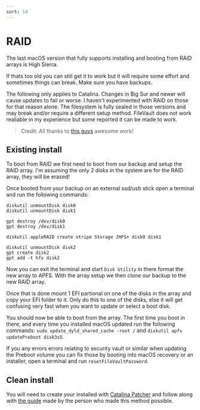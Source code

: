 ```yaml
---
sort: 14
---
```

# RAID
The last macOS version that fully supports installing and booting from RAID arrays is High Sierra.

If thats too old you can still get it to work but it will require some effort and sometimes things can break. Make sure you have backups.

The following only applies to Catalina. Changes in Big Sur and newer will cause updates to fail or worse. I haven't experimented with RAID on those for that reason alone. The filesystem is fully sealed in those versions and may break and/or require a different setup method. FileVault does not work realiable in my experience but some reported it can be made to work.

> Credit: All thanks to [this guys](https://lesniakrafal.com/install-mac-os-catalina-raid-0/) awesome work!

## Existing install

To boot from RAID we first need to boot from our backup and setup the RAID array. I'm assuming the only 2 disks in the system are for the RAID array, they will be erased!

Once booted from your backup on an external ssd/usb stick open a terminal and run the following commands:

```
diskutil unmountDisk disk0
diskutil unmountDisk disk1

gpt destroy /dev/disk0
gpt destroy /dev/disk1

diskutil appleRAID create stripe Storage JHFS+ disk0 disk1

diskutil unmountDisk disk2
gpt create disk2
gpt add -t hfs disk2
```

Now you can exit the terminal and start ```Disk Utility``` in there format the new array to APFS. With the array setup we then clone our backup to the new RAID array.

Once that is done mount 1 EFI partional on one of the disks in the array and copy your EFI folder to it. Only do this to one of the disks, else it will get confusing very fast when you want to update or select a boot disk.

You should now be able to boot from the array. The first time you boot in there, and every time you installed macOS updated run the following commands: ```sudo update_dyld_shared_cache -root /``` and ```diskutil apfs updatePreboot disk3s5```.

If you any errors errors relating to security vault or similar when updating the Preboot volume you can fix those by booting into macOS recovery or an installer, open a terminal and run ```resetFileVaultPassword```. 

## Clean install
You will need to create your installed with [Catalina Patcher](http://dosdude1.com/catalina/) and follow along with [the guide](https://lesniakrafal.com/install-mac-os-catalina-raid-0/) made by the person who made this method possible.
